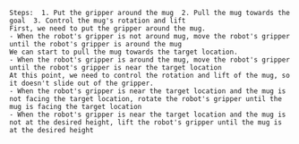 
    Steps:  1. Put the gripper around the mug  2. Pull the mug towards the goal  3. Control the mug's rotation and lift
    First, we need to put the gripper around the mug.
    - When the robot's gripper is not around mug, move the robot's gripper until the robot's gripper is around the mug
    We can start to pull the mug towards the target location.
    - When the robot's gripper is around the mug, move the robot's gripper until the robot's gripper is near the target location
    At this point, we need to control the rotation and lift of the mug, so it doesn't slide out of the gripper.
    - When the robot's gripper is near the target location and the mug is not facing the target location, rotate the robot's gripper until the mug is facing the target location
    - When the robot's gripper is near the target location and the mug is not at the desired height, lift the robot's gripper until the mug is at the desired height